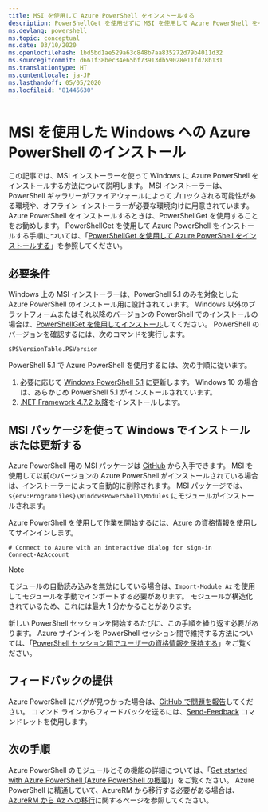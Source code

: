 ```yaml
---
title: MSI を使用して Azure PowerShell をインストールする
description: PowerShellGet を使用せずに MSI を使用して Azure PowerShell をインストールする方法
ms.devlang: powershell
ms.topic: conceptual
ms.date: 03/10/2020
ms.openlocfilehash: 1bd5bd1ae529a63c848b7aa835272d79b4011d32
ms.sourcegitcommit: d661f38bec34e65bf73913db59028e11fd78b131
ms.translationtype: HT
ms.contentlocale: ja-JP
ms.lasthandoff: 05/05/2020
ms.locfileid: "81445630"
---
```

# <a name="install-azure-powershell-on-windows-with-msi"></a>MSI を使用した Windows への Azure PowerShell のインストール

この記事では、MSI インストーラーを使って Windows に Azure PowerShell をインストールする方法について説明します。 MSI インストーラーは、PowerShell ギャラリーがファイアウォールによってブロックされる可能性がある環境や、オフライン インストーラーが必要な環境向けに用意されています。 Azure PowerShell をインストールするときは、PowerShellGet を使用することをお勧めします。 PowerShellGet を使用して Azure PowerShell をインストールする手順については、「[PowerShellGet を使用して Azure PowerShell をインストールする](install-az-ps.md)」を参照してください。

## <a name="requirements"></a>必要条件

Windows 上の MSI インストーラーは、PowerShell 5.1 のみを対象とした Azure PowerShell のインストール用に設計されています。 Windows 以外のプラットフォームまたはそれ以降のバージョンの PowerShell でのインストールの場合は、[PowerShellGet を使用してインストール](install-az-ps.md)してください。 PowerShell のバージョンを確認するには、次のコマンドを実行します。

```powershell-interactive
$PSVersionTable.PSVersion
```

PowerShell 5.1 で Azure PowerShell を使用するには、次の手順に従います。

1. 必要に応じて [Windows PowerShell 5.1](/powershell/scripting/install/installing-windows-powershell#upgrading-existing-windows-powershell) に更新します。 Windows 10 の場合は、あらかじめ PowerShell 5.1 がインストールされています。
2. [.NET Framework 4.7.2 以降](/dotnet/framework/install)をインストールします。

## <a name="install-or-update-on-windows-using-the-msi-package"></a>MSI パッケージを使って Windows でインストールまたは更新する

Azure PowerShell 用の MSI パッケージは [GitHub](https://github.com/Azure/azure-powershell/releases/latest) から入手できます。 MSI を使用して以前のバージョンの Azure PowerShell がインストールされている場合は、インストーラーによって自動的に削除されます。 MSI パッケージでは、`${env:ProgramFiles}\WindowsPowerShell\Modules` にモジュールがインストールされます。

Azure PowerShell を使用して作業を開始するには、Azure の資格情報を使用してサインインします。

```powershell-interactive
# Connect to Azure with an interactive dialog for sign-in
Connect-AzAccount
```

> [!NOTE]
> モジュールの自動読み込みを無効にしている場合は、`Import-Module Az` を使用してモジュールを手動でインポートする必要があります。 モジュールが構造化されているため、これには最大 1 分かかることがあります。

新しい PowerShell セッションを開始するたびに、この手順を繰り返す必要があります。 Azure サインインを PowerShell セッション間で維持する方法については、「[PowerShell セッション間でユーザーの資格情報を保持する](context-persistence.md)」をご覧ください。

## <a name="provide-feedback"></a>フィードバックの提供

Azure PowerShell にバグが見つかった場合は、[GitHub で問題を報告](https://github.com/Azure/azure-powershell/issues)してください。 コマンド ラインからフィードバックを送るには、[Send-Feedback](/powershell/module/az.accounts/send-feedback) コマンドレットを使用します。

## <a name="next-steps"></a>次の手順

Azure PowerShell のモジュールとその機能の詳細については、「[Get started with Azure PowerShell (Azure PowerShell の概要)](get-started-azureps.md)」をご覧ください。 Azure PowerShell に精通していて、AzureRM から移行する必要がある場合は、[AzureRM から Az への移行](migrate-from-azurerm-to-az.md)に関するページを参照してください。
